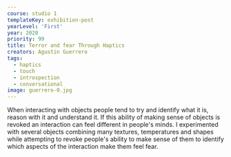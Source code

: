```yaml
---
course: studio 1
templateKey: exhibition-post
yearLevel: 'First'
year: 2020
priority: 99
title: Terror and fear Through Haptics
creators: Agustin Guerrero
tags:
  - haptics
  - touch
  - introspection
  - conversational
image: guerrero-0.jpg
---
```


When interacting with objects people tend to try and identify what it is, reason with it and understand it. If this ability of making sense of objects is revoked an interaction can feel different in people's minds. I experimented with several objects combining many textures, temperatures and shapes while attempting to revoke people's ability to make sense of them to identify which aspects of the interaction make them feel fear.